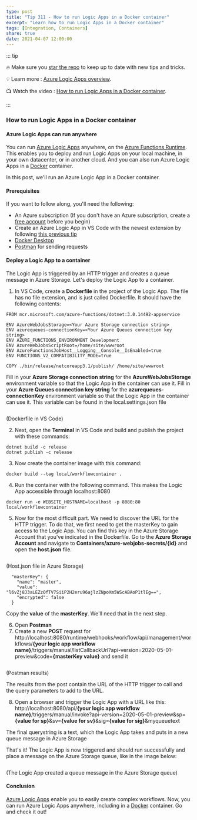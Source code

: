 ```yaml
---
type: post
title: "Tip 311 - How to run Logic Apps in a Docker container"
excerpt: "Learn how to run Logic Apps in a Docker container"
tags: [Integration, Containers]
share: true
date: 2021-04-07 12:00:00
---
```


::: tip 

:fire: Make sure you [star the repo](http://azuredev.tips?WT.mc_id=azure-azuredevtips-azureappsdev) to keep up to date with new tips and tricks.

:bulb: Learn more : [Azure Logic Apps overview](https://docs.microsoft.com/azure/logic-apps/logic-apps-overview?WT.mc_id=docs-azuredevtips-azureappsdev). 

:tv: Watch the video : [How to run Logic Apps in a Docker container](https://youtu.be/GHk7Arm247E?WT.mc_id=youtube-azuredevtips-azureappsdev).

:::

### How to run Logic Apps in a Docker container

#### Azure Logic Apps can run anywhere
You can run [Azure Logic Apps](https://azure.microsoft.com/services/logic-apps/?WT.mc_id=azure-azuredevtips-azureappsdev) anywhere, on the [Azure Functions Runtime](https://docs.microsoft.com/azure/azure-functions/functions-versions?WT.mc_id=docs-azuredevtips-azureappsdev). This enables you to deploy and run Logic Apps on your local machine, in your own datacenter, or in another cloud. And you can also run Azure Logic Apps in a [Docker](https://www.docker.com/?WT.mc_id=other-azuredevtips-azureappsdev) container. 

In this post, we'll run an Azure Logic App in a Docker container.

#### Prerequisites
If you want to follow along, you'll need the following:
* An Azure subscription (If you don't have an Azure subscription, create a [free account](https://azure.microsoft.com/free/?WT.mc_id=azure-azuredevtips-azureappsdev) before you begin)
* Create an Azure Logic App in VS Code with the newest extension by following [this previous tip](https://microsoft.github.io/AzureTipsAndTricks/blog/tip304.html)
* [Docker Desktop](https://docs.docker.com/docker-for-windows/install/?WT.mc_id=other-azuredevtips-azureappsdev)
* [Postman](https://www.postman.com/downloads/?WT.mc_id=other-azuredevtips-azureappsdev) for sending requests

#### Deploy a Logic App to a container
The Logic App is triggered by an HTTP trigger and creates a queue message in Azure Storage. Let's deploy the Logic App to a container. 

1. In VS Code, create a **Dockerfile** in the project of the Logic App. The file has no file extension, and is just called Dockerfile. It should have the following contents:

```
FROM mcr.microsoft.com/azure-functions/dotnet:3.0.14492-appservice

ENV AzureWebJobsStorage=<Your Azure Storage connection string>
ENV azurequeues-connectionKey=<Your Azure Queues connection key string>
ENV AZURE_FUNCTIONS_ENVIRONMENT Development
ENV AzureWebJobsScriptRoot=/home/site/wwwroot
ENV AzureFunctionsJobHost__Logging__Console__IsEnabled=true
ENV FUNCTIONS_V2_COMPATIBILITY_MODE=true

COPY ./bin/release/netcoreapp3.1/publish/ /home/site/wwwroot
```
Fill in your **Azure Storage connection string** for the **AzureWebJobsStorage** environment variable so that the Logic App in the container can use it.
Fill in your **Azure Queues connection key string** for the **azurequeues-connectionKey** environment variable so that the Logic App in the container can use it. This variable can be found in the local.settings.json file

<img :src="$withBase('/files/95dockerfile.png')">

(Dockerfile in VS Code)

2. Next, open the **Terminal** in VS Code and build and publish the project with these commands:

```
dotnet build -c release
dotnet publish -c release
```

3. Now create the container image with this command:

```
docker build --tag local/workflowcontainer .
```
4. Run the container with the following command. This makes the Logic App accessible through localhost:8080

```
docker run -e WEBSITE_HOSTNAME=localhost -p 8080:80 local/workflowcontainer
```
5. Now for the most difficult part. We need to discover the URL for the HTTP trigger. To do that, we first need to get the masterKey to gain access to the Logic App. You can find this key in the Azure Storage Account that you've indicated in the Dockerfile. Go to the **Azure Storage Account** and navigate to **Containers/azure-webjobs-secrets/{id}** and open the **host.json** file. 

<img :src="$withBase('/files/95hostjson.png')">

(Host.json file in Azure Storage)

```
  "masterKey": {
    "name": "master",
    "value": "l6vZj8J3aLEZzOfTV7SiiP2H2eru96ajlzZNpoXm5WScABAoP1tlEg==",
    "encrypted": false
  }
```
Copy the **value** of the **masterKey**. We'll need that in the next step.

6. Open **Postman**
7. Create a new **POST** request for http://localhost:8080/runtime/webhooks/workflow/api/management/workflows/**{your logic app workflow name}**/triggers/manual/listCallbackUrl?api-version=2020-05-01-preview&code=**{masterKey value}** and send it

<img :src="$withBase('/files/95postmanresults.png')">

(Postman results)

The results from the post contain the URL of the HTTP trigger to call and the query parameters to add to the URL.

8. Open a browser and trigger the Logic App with a URL like this: http://localhost:8080/api/**{your logic app workflow name}**/triggers/manual/invoke?api-version=2020-05-01-preview&sp=**{value for sp}**&sv=**{value for sv}**&sig=**{value for sig}**&myqueuetext

The final querystring is a text, which the Logic App takes and puts in a new queue message in Azure Storage

That's it! The Logic App is now triggered and should run successfully and place a message on the Azure Storage queue, like in the image below:

<img :src="$withBase('/files/95result.png')">

(The Logic App created a queue message in the Azure Storage queue)

#### Conclusion
[Azure Logic Apps](https://azure.microsoft.com/services/logic-apps/?WT.mc_id=azure-azuredevtips-azureappsdev) enable you to easily create complex workflows. Now, you can run Azure Logic Apps anywhere, including in a [Docker](https://www.docker.com/?WT.mc_id=other-azuredevtips-azureappsdev) container. Go and check it out!
